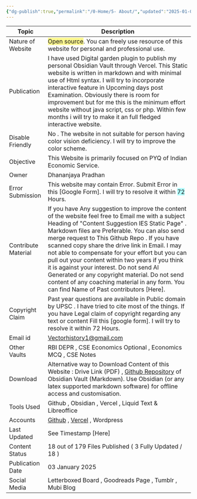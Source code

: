 ```yaml
---
{"dg-publish":true,"permalink":"/0-Home/5- About/","updated":"2025-01-03T13:13:52.178+05:30"}
---
```



| Topic               | Description                                                                                                                                                                                                                                                                                                                                                                                                                                                                                                                                                                                                 |
| ------------------- | ----------------------------------------------------------------------------------------------------------------------------------------------------------------------------------------------------------------------------------------------------------------------------------------------------------------------------------------------------------------------------------------------------------------------------------------------------------------------------------------------------------------------------------------------------------------------------------------------------------- |
| Nature of Website   | <span style="background:#fff88f">Open source</span>. You can freely use resource of this website for personal and professional use.                                                                                                                                                                                                                                                                                                                                                                                                                                                                         |
| Publication         | I have used Digital garden plugin to publish my personal Obsidian Vault through Vercel. This Static website is written in markdown and with minimal use of Html syntax. I will try to incorporate interactive feature in Upcoming days post Examination. Obviously there is room for improvement but for me this is the minimum effort website without java script, css or php. Within few months i will try to make it an full fledged  interactive website.                                                                                                                                               |
| Disable Friendly    | No . The website in not suitable for person having color vision deficiency.  I will try to improve the color scheme.                                                                                                                                                                                                                                                                                                                                                                                                                                                                                        |
| Objective           | This Website is primarily focused on PYQ of Indian Economic Service.                                                                                                                                                                                                                                                                                                                                                                                                                                                                                                                                        |
| Owner               | Dhananjaya Pradhan                                                                                                                                                                                                                                                                                                                                                                                                                                                                                                                                                                                          |
| Error Submission    | This  website may contain  Error. Submit Error in this [Google Form]. I will try to resolve it within <span style="background:#b1ffff">72</span> Hours.                                                                                                                                                                                                                                                                                                                                                                                                                                                     |
| Contribute Material | If you have Any suggestion to improve the content of the website feel free to Email me with a subject Heading of "Content Suggestion IES Static Page" . Markdown files are Preferable. You can also send merge request to This Github Repo . If you have scanned copy share the drive link in Email. I may not able to compensate for your effort but you can pull out your content within two years if you think it is against your interest. Do not send AI Generated or any copyright material. Do not send content of any coaching material in any form. You can find Name of Past contributors [Here]. |
| Copyright Claim     | Past year questions are available in Public domain by UPSC . I have tried to cite most of the things. If you have Legal claim of copyright regarding any text or content Fill this [google form]. I will try to resolve it within 72 Hours.                                                                                                                                                                                                                                                                                                                                                                 |
| Email id            | Vectorhistory1@gmail.com                                                                                                                                                                                                                                                                                                                                                                                                                                                                                                                                                                                    |
| Other  Vaults       | RBI DEPR , CSE Economics Optional ,  Economics MCQ , CSE Notes                                                                                                                                                                                                                                                                                                                                                                                                                                                                                                                                              |
| Download            | Alternative way to Download Content of this Website : Drive Link (PDF) , [Github Repository](https://github.com/vectorcamus/ies/tree/main/src/site/notes) of Obsidian Vault (Markdown). Use Obsidian (or any latex supported markdown software) for offline access and customisation.                                                                                                                                                                                                                                                                                                                       |
| Tools Used          | Github  , Obsidian , Vercel , Liquid Text & Libreoffice                                                                                                                                                                                                                                                                                                                                                                                                                                                                                                                                                     |
| Accounts            | [Github](https://github.com/vectorcamus) , [Vercel](https://vercel.com/dhananjayas-projects-b1415074) , Wordpress                                                                                                                                                                                                                                                                                                                                                                                                                                                                                           |
| Last Updated        | See Timestamp [Here]                                                                                                                                                                                                                                                                                                                                                                                                                                                                                                                                                                                        |
| Content Status      | 18 out of 179 Files Published ( 3 Fully Updated / 18 )                                                                                                                                                                                                                                                                                                                                                                                                                                                                                                                                                      |
| Publication Date    | 03 January 2025                                                                                                                                                                                                                                                                                                                                                                                                                                                                                                                                                                                             |
| Social Media        | Letterboxed Board , Goodreads Page , Tumblr  , Mubi Blog                                                                                                                                                                                                                                                                                                                                                                                                                                                                                                                                                    |


